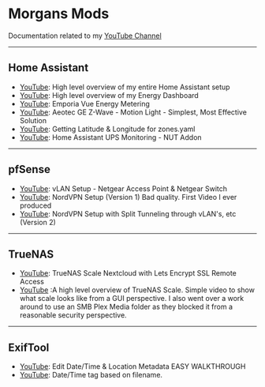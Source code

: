 # Morgans Mods
Documentation related to my [YouTube Channel](https://www.youtube.com/@morgansmodifications)
___
## Home Assistant
- [YouTube](https://www.youtube.com/watch?v=zdTaFIKCRSE&): High level overview of my entire Home Assistant setup
- [YouTube](https://youtu.be/uhSoSi3-zec): High level overview of my Energy Dashboard
- [YouTube](https://www.youtube.com/watch?v=MkGi_UyWSZc): Emporia Vue Energy Metering
- [YouTube](https://youtu.be/hCSlaGx6cOY): Aeotec GE Z-Wave - Motion Light - Simplest, Most Effective Solution
- [YouTube](https://youtu.be/ZwLyuxBo-Ak): Getting Latitude & Longitude for zones.yaml
- [YouTube](https://youtu.be/bTwr26n60qs): Home Assistant UPS Monitoring - NUT Addon
___
## pfSense
- [YouTube](https://www.youtube.com/watch?v=Ao0rXqbJZ-E): vLAN Setup - Netgear Access Point & Netgear Switch
- [YouTube](https://youtu.be/zO6BN5mbGQ4): NordVPN Setup (Version 1) Bad quality. First Video I ever produced
- [YouTube](https://youtu.be/AouyT76yMmU): NordVPN Setup with Split Tunneling through vLAN's, etc (Version 2) 

___
## TrueNAS
- [YouTube](https://www.youtube.com/watch?v=3LxhyhNm9e0): TrueNAS Scale Nextcloud with Lets Encrypt SSL Remote Access
- [YouTube](https://www.youtube.com/watch?v=uGc2EasiOYg) :A high level overview of TrueNAS Scale. Simple video to show what scale looks like from a GUI perspective. I also went over a work around to use an SMB Plex Media folder as they blocked it from a reasonable security perspective. 
___
## ExifTool
- [YouTube](https://youtu.be/z1QJK8ZJa5U): Edit Date/Time & Location Metadata EASY WALKTHROUGH
- [YouTube](https://youtu.be/0O9oQFjb9E0): Date/Time tag based on filename.

